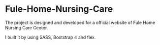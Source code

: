 # Fule-Home-Nursing-Care

The project is designed and developed for a official website of Fule Home Nursing Care Center.

I built it by using SASS, Bootstrap 4 and flex.

